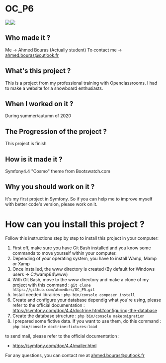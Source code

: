 # OC_P6

<a href="https://www.codacy.com/gh/ahmedbrs/OC_P6/dashboard?utm_source=github.com&amp;utm_medium=referral&amp;utm_content=ahmedbrs/OC_P6&amp;utm_campaign=Badge_Grade"><img src="https://app.codacy.com/project/badge/Grade/e7b8e855f0ea4ede9846d69952275502"/></a><a href="https://codeclimate.com/github/ahmedbrs/OC_P6/maintainability"><img src="https://api.codeclimate.com/v1/badges/b1b407fca0e65aa9f37d/maintainability" /></a>

## Who made it ?

Me -> Ahmed Bouras (Actually student)
To contact me -> ahmed.bouras@outlook.fr

## What's this project ?

This is a project from my professional training with Openclassrooms.
I had to make a website for a snowboard enthusiasts.

## When I worked on it ?

During summer/autumn of 2020

## The Progression of the project ?

This project is finish

## How is it made it ?

Symfony4.4
"Cosmo" theme from Bootswatch.com

## Why you should work on it ?

It's my first project in Symfony.
So if you can help me to improve myself with better code's version, please work on it.

# How can you install this project ?

Follow this instructions step by step to install this project in your computer:
1. First off, make sure you have Git Bash installed and you know some commands to move yourself within your computer.
2. Depending of your operating system, you have to install Wamp, Mamp or Xamp
3. Once installed, the www directory is created
(By default for Windows users -> C:\wamp64\www)
4. With Git Bash, move to the www directory and make a clone of my project with this command : `git clone https://github.com/ahmedbrs/OC_P5.git`
5. Install needed librairies : `php bin/console composer install`
6. Create and configure your database dependig what you're using, please refer to the official documentation : https://symfony.com/doc/4.4/doctrine.html#configuring-the-database
7. Create the database structure : `php bin/console make:migration`
8. I prepared some fictive data. If you want to use them, do this command : 
`php bin/console doctrine:fixtures:load`

to send mail, please refer to the official documentation :
- https://symfony.com/doc/4.4/mailer.html

For any questions, you can contact me at ahmed.bouras@outlook.fr
